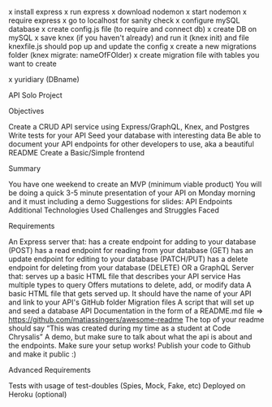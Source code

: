 x install express
x run express
x download nodemon
x start nodemon
x require express
x go to localhost for sanity check
x configure mySQL database
x create config.js file (to require and connect db)
x create DB on mySQL
x save knex (if you haven't already) and run it (knex init) and file knexfile.js should pop up and update the config
x create a new migrations folder (knex migrate: nameOfFOlder)
x create migration file with tables you want to create

x yuridiary (DBname)

API Solo Project

Objectives

Create a CRUD API service using Express/GraphQL, Knex, and Postgres
Write tests for your API
Seed your database with interesting data
Be able to document your API endpoints for other developers to use, aka a beautiful README
Create a Basic/Simple frontend

Summary

You have one weekend to create an MVP (minimum viable product)
You will be doing a quick 3-5 minute presentation of your API on Monday morning and it must including a demo
Suggestions for slides:
API Endpoints
Additional Technologies Used
Challenges and Struggles Faced

Requirements

An Express server that:
has a create endpoint for adding to your database (POST)
has a read endpoint for reading from your database (GET)
has an update endpoint for editing to your database (PATCH/PUT)
has a delete endpoint for deleting from your database (DELETE)
OR a GraphQL Server that:
serves up a basic HTML file that describes your API service
Has multiple types to query
Offers mutations to delete, add, or modify data
A basic HTML file that gets served up. It should have the name of your API and link to your API's GitHub folder
Migration files
A script that will set up and seed a database
API Documentation in the form of a README.md file => https://github.com/matiassingers/awesome-readme
The top of your readme should say “This was created during my time as a student at Code Chrysalis”
A demo, but make sure to talk about what the api is about and the endpoints. Make sure your setup works!
Publish your code to Github and make it public :)

Advanced Requirements

Tests with usage of test-doubles (Spies, Mock, Fake, etc)
Deployed on Heroku (optional)
